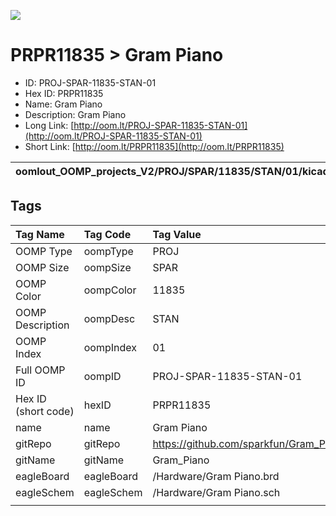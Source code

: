 


  
![][im]
# PRPR11835 > Gram Piano

- ID: PROJ-SPAR-11835-STAN-01
- Hex ID: PRPR11835
- Name: Gram Piano
- Description: Gram Piano
- Long Link: [http://oom.lt/PROJ-SPAR-11835-STAN-01](http://oom.lt/PROJ-SPAR-11835-STAN-01)
- Short Link: [http://oom.lt/PRPR11835](http://oom.lt/PRPR11835)
  

|oomlout_OOMP_projects_V2/PROJ/SPAR/11835/STAN/01/kicadPcb3dFront.png|oomlout_OOMP_projects_V2/PROJ/SPAR/11835/STAN/01/kicadPcb3dBack.png|oomlout_OOMP_projects_V2/PROJ/SPAR/11835/STAN/01/kicadPcb3d.png||
| :---: | :---: | :---: | :---: |

## Tags
  

|Tag Name|Tag Code|Tag Value|
| :--- | :--- | :--- |
|OOMP Type|oompType|PROJ|
|OOMP Size|oompSize|SPAR|
|OOMP Color|oompColor|11835|
|OOMP Description|oompDesc|STAN|
|OOMP Index|oompIndex|01|
|Full OOMP ID|oompID|PROJ-SPAR-11835-STAN-01|
|Hex ID (short code)|hexID|PRPR11835|
|name|name|Gram Piano|
|gitRepo|gitRepo|https://github.com/sparkfun/Gram_Piano|
|gitName|gitName|Gram_Piano|
|eagleBoard|eagleBoard|/Hardware/Gram Piano.brd|
|eagleSchem|eagleSchem|/Hardware/Gram Piano.sch|
||||



[im]: PROJ/SPAR/11835/STAN/01/kicadPcb3d_450.png
